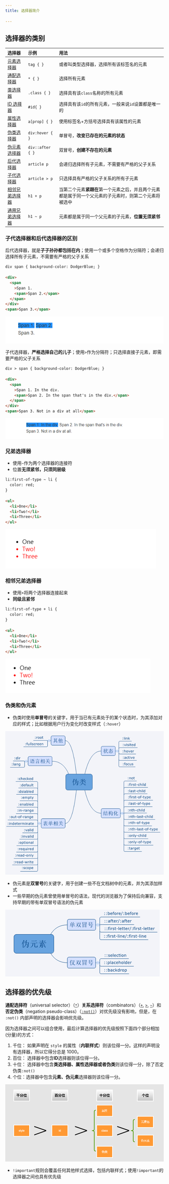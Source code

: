 ```yaml
---
title: 选择器简介

---
```


## 选择器的类别

| 选择器                                                       | 示例             | 用法                                                         |
| :----------------------------------------------------------- | :--------------- | :----------------------------------------------------------- |
| [元素选择器](https://developer.mozilla.org/zh-CN/docs/Web/CSS/Type_selectors) | `tag { }`        | 或者叫类型选择器，选择所有该标签名的元素                     |
| [通配选择器](https://developer.mozilla.org/zh-CN/docs/Web/CSS/Universal_selectors) | `* { }`          | 选择所有元素                                                 |
| [类选择器](https://developer.mozilla.org/zh-CN/docs/Web/CSS/Class_selectors) | `.class { }`     | 选择具有该`class`名称的所有元素                              |
| [ID 选择器](https://developer.mozilla.org/zh-CN/docs/Web/CSS/ID_selectors) | `#id{ }`         | 选择具有该`id`的所有元素，一般来说`id`设置都是唯一的         |
| [属性选择器](https://developer.mozilla.org/zh-CN/docs/Web/CSS/Attribute_selectors) | `a[prop] { }`    | 使用标签名+方括号选择具有该属性的元素                        |
| [伪类选择器](https://developer.mozilla.org/zh-CN/docs/Web/CSS/Pseudo-classes) | `div:hover { }`  | 单冒号，**改变已存在的元素的状态**                           |
| [伪元素选择器](https://developer.mozilla.org/zh-CN/docs/Web/CSS/Pseudo-elements) | `div::after { }` | 双冒号，**创建不存在的元素**                                 |
| [后代选择器](https://developer.mozilla.org/zh-CN/docs/Web/CSS/Descendant_combinator) | `article p`      | 会递归选择所有子元素，不需要有严格的父子关系                 |
| [子代选择器](https://developer.mozilla.org/zh-CN/docs/Web/CSS/Child_combinator) | `article > p`    | 只选择具有严格的父子关系的所有子元素                         |
| [相邻兄弟选择器](https://developer.mozilla.org/zh-CN/docs/Web/CSS/Adjacent_sibling_combinator) | `h1 + p`         | 当第二个元素**紧跟在**第一个元素之后，并且两个元素都是属于同一个父元素的子元素时，则第二个元素将被选中 |
| [通用兄弟选择器](https://developer.mozilla.org/zh-CN/docs/Web/CSS/General_sibling_combinator) | `h1 ~ p`         | 元素都是属于同一个父元素的子元素，**位置无须紧邻**           |

### 子代选择器和后代选择器的区别

后代选择器，就是**子子孙孙都包括在内**；使用一个或多个空格作为分隔符；会递归选择所有子元素，不需要有严格的父子关系

```html
div span { background-color: DodgerBlue; }

<div>
  <span
    >Span 1.
    <span>Span 2.</span>
  </span>
</div>
<span>Span 3.</span>
```

![image-20200901222517526](../../public/images/image-20200901222517526-16411998490632.png)

子代选择器，**严格选择自己的儿子**；使用`>`作为分隔符；只选择直接子元素，即需要严格的父子关系

```html
div > span { background-color: DodgerBlue; }

<div>
  <span
    >Span 1. In the div.
    <span>Span 2. In the span that's in the div.</span>
  </span>
</div>
<span>Span 3. Not in a div at all</span>
```

![image-20200512110219787](../../public/images/image-20200512110219787.png)

### 兄弟选择器

- 使用`~`作为两个选择器的连接符
- 位置**无须紧邻，只须同层级**

```html
li:first-of-type ~ li {
  color: red;
}

<ul>
  <li>One</li>
  <li>Two!</li>
  <li>Three</li>
</ul>
```

![image-20200901224330981](../../public/images/image-20200901224330981.png)

### 相邻兄弟选择器

- 使用`+`将两个选择器连接起来
- **同级且紧邻**

```html
li:first-of-type + li {
  color: red;
}

<ul>
  <li>One</li>
  <li>Two!</li>
  <li>Three</li>
</ul>
```

![image-20200901224240124](../../public/images/image-20200901224240124.png)

### 伪类和伪元素

- 伪类时使用**单冒号**的关键字，用于当已有元素处于的某个状态时，为其添加对应的样式；比如根据用户行为变化时改变样式（`:hover`）

![weilei](../../public/images/weilei.png)

- 伪元素是**双冒号**的关键字，用于创建一些不在文档树中的元素，并为其添加样式
- 一些早期的伪元素曾使用单冒号的语法，现代的浏览器为了保持后向兼容，支持早期的带有单双冒号语法的伪元素

![weiyuansu](../../public/images/weiyuansu.png)

## 选择器的优先级

**通配选择符**（universal selector）（[`*`](https://developer.mozilla.org/zh-CN/docs/Web/CSS/Universal_selectors)）**关系选择符**（combinators）（[`+`](https://developer.mozilla.org/zh-CN/docs/Web/CSS/Adjacent_sibling_combinator), [`>`](https://developer.mozilla.org/zh-CN/docs/Web/CSS/Child_combinator), [`~`](https://developer.mozilla.org/zh-CN/docs/Web/CSS/General_sibling_combinator)）和 **否定伪类**（negation pseudo-class）（[`:not()`](https://developer.mozilla.org/zh-CN/docs/Web/CSS/:not)）对优先级没有影响，但是，在 `:not()` 内部声明的选择器会影响优先级。

因为选择器之间可以组合使用，最后计算选择器的优先级按照下面四个部分相加 (分量)的方式：

1. 千位： 如果声明在 `style` 的属性（**内联样式**）则该位得一分。这样的声明没有选择器，所以它得分总是 1000。
2. 百位： 选择器中包含**ID**选择器则该位得一分。
3. 十位： 选择器中包含**类选择器、属性选择器或者伪类**则该位得一分，除了否定伪类`:not()`
4. 个位：选择器中包含**元素、伪元素**选择器则该位得一分。

![image-20200901230109064](../../public/images/image-20200901230109064-16411998657543.png)

- `!important`规则会覆盖任何其他样式选择，包括内联样式；使用`!important`的选择器之间也具有优先级
